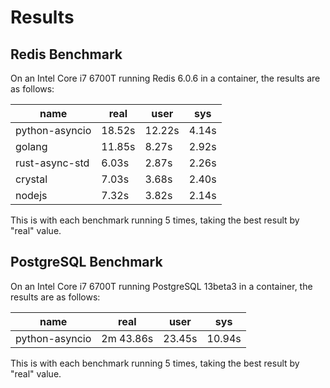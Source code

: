# Results

## Redis Benchmark

On an Intel Core i7 6700T running Redis 6.0.6 in a container, the results are as follows:

| name           | real   | user   | sys   |
|----------------|--------|--------|-------|
| python-asyncio | 18.52s | 12.22s | 4.14s |
| golang         | 11.85s | 8.27s  | 2.92s |
| rust-async-std | 6.03s  | 2.87s  | 2.26s |
| crystal        | 7.03s  | 3.68s  | 2.40s |
| nodejs         | 7.32s  | 3.82s  | 2.14s |

This is with each benchmark running 5 times, taking the best result by "real" value.

## PostgreSQL Benchmark

On an Intel Core i7 6700T running PostgreSQL 13beta3 in a container, the results are as follows:

| name           | real      | user   | sys    |
|----------------|-----------|--------|--------|
| python-asyncio | 2m 43.86s | 23.45s | 10.94s |

This is with each benchmark running 5 times, taking the best result by "real" value.
